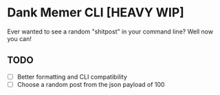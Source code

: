 # Dank Memer CLI [HEAVY WIP]
Ever wanted to see a random "shitpost" in your command line? Well now you can!

## TODO

- [ ] Better formatting and CLI compatibility
- [ ] Choose a random post from the json payload of 100
